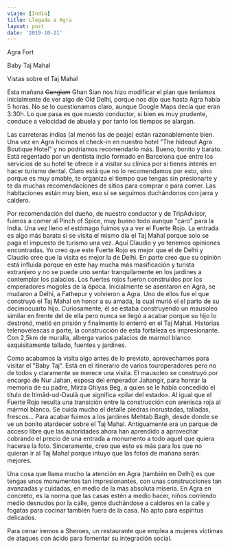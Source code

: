 ```yaml
---
viaje: [India]
title: Llegada a Agra
layout: post
date: '2019-10-21'
---
```


Agra Fort

Baby Taj Mahal

Vistas sobre el Taj Mahal

Esta mañana ~~Gangiam~~ Ghan Sian nos hizo modificar el plan que teníamos inicialmente de ver algo de Old Delhi, porque nos dijo que hasta Agra había 5 horas. No se lo cuestionamos claro, aunque Google Maps decía que eran 3:30h. Lo que pasa es que nuesto conductor, si bien es muy prudente, conduce a velocidad de abuela y por tanto los tiempos se alargan.

Las carreteras indias (al menos las de peaje) están razonablemente bien. Una vez en Agra hicimos el check-in en nuestro hotel "The hideout Agra Boutique Hotel" y no podríamos recomendarlo más. Bueno, bonito y barato. Está regentado por un dentista indio formado en Barcelona que entre los servicios de su hotel te ofrece ir a visitar su clínica por si tienes interés en hacer turismo dental. Claro está que no lo recomendamos por esto, sino porque es muy amable, te organiza el tiempo que tengas sin presionarte y te da muchas recomendaciones de sitios para comprar o para comer. Las habitaciones están muy bien, eso sí se seguimos duchándonos con jarra y caldero.

Por recomendación del dueño, de nuestro conductor y de TripAdvisor, fuimos a comer al Pinch of Spice, muy bueno todo aunque "caro" para la India. Una vez lleno el estómago fuimos ya a ver el Fuerte Rojo. La entrada es algo más barata si se visita el mismo día el Taj Mahal porque solo se paga el impuesto de turismo una vez. Aquí Claudio y yo tenemos opiniones encontradas. Yo creo que este Fuerte Rojo es mejor que el de Delhi y Claudio cree que la visita es mejor la de Delhi. En parte creo que su opinión está influida porque en este hay mucha más masificación y turista extranjero y no se puede uno sentar tranquilamente en los jardines a contemplar los palacios. Los fuertes rojos fueron construidos por los emperadores mogoles de la época. Inicialmente se asentaron en Agra, se mudaron a Delhi, a Fathepur y volvieron a Agra. Uno de ellos fue el que construyó el Taj Mahal en honor a su amada, la cual murió el el parto de su decimocuarto hijo. Curiosamente, él se estaba construyendo un mausoleo similar en frente del de ella pero nunca se llegó a acabar porque su hijo lo destronó, metió en prisión y finalmente lo enterró en el Taj Mahal. Historias telenovelescas a parte, la construcción de esta fortaleza es impresionante. Con 2,5km de muralla, alberga varios palacios de marmol blanco exquisitamente tallado, fuentes y jardines. 

Como acabamos la visita algo antes de lo previsto, aprovechamos para visitar el "Baby Taj". Está en el itinerario de varios touroperadores pero no de todos y claramente se merece una visita. El mausoleo se construyó por encargo de Nur Jahan, esposa del emperador Jahangir, para honrar la memoria de su padre, Mirza Ghiyas Beg, a quien se le había concedido el título de Itimâd-ud-Daulâ que significa «pilar del estado». Al igual que el Fuerte Rojo resulta una transición entre la construcción con arenisca roja al mármol blanco. Se cuida mucho el detalle piedras incrustadas, talladas, frescos...
Para acabar fuimos a los jardines Mehtab Bagh, desde donde se ve un bonito atardecer sobre el Taj Mahal. Antiguamente era un parque de acceso libre que las autoridades ahora han aprendido a aprovechar cobrando el precio de una entrada a monumento a todo aquel que quiera hacerse la foto. Sinceramente, creo que esto es más para los que no quieran ir al Taj Mahal porque intuyo que las fotos de mañana serán mejores. 

Una cosa que llama mucho la atención en Agra (también en Delhi) es que tengas unos monumentos tan impresionantes, con unas construcciones tan avanzadas y cuidadas, en medio de la más absoluta miseria. En Agra en concreto, es la norma que las casas estén a medio hacer, niños corriendo medio desnudos por la calle, gente duchándose a calderos en la calle y fogatas para cocinar también fuera de la casa. No apto para espíritus delicados.

Para cenar iremos a Sheroes, un restaurante que emplea a mujeres víctimas de ataques con ácido para fomentar su integración social.
